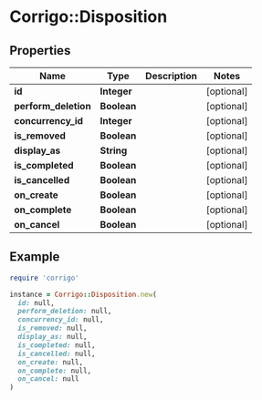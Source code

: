 # Corrigo::Disposition

## Properties

| Name | Type | Description | Notes |
| ---- | ---- | ----------- | ----- |
| **id** | **Integer** |  | [optional] |
| **perform_deletion** | **Boolean** |  | [optional] |
| **concurrency_id** | **Integer** |  | [optional] |
| **is_removed** | **Boolean** |  | [optional] |
| **display_as** | **String** |  | [optional] |
| **is_completed** | **Boolean** |  | [optional] |
| **is_cancelled** | **Boolean** |  | [optional] |
| **on_create** | **Boolean** |  | [optional] |
| **on_complete** | **Boolean** |  | [optional] |
| **on_cancel** | **Boolean** |  | [optional] |

## Example

```ruby
require 'corrigo'

instance = Corrigo::Disposition.new(
  id: null,
  perform_deletion: null,
  concurrency_id: null,
  is_removed: null,
  display_as: null,
  is_completed: null,
  is_cancelled: null,
  on_create: null,
  on_complete: null,
  on_cancel: null
)
```

